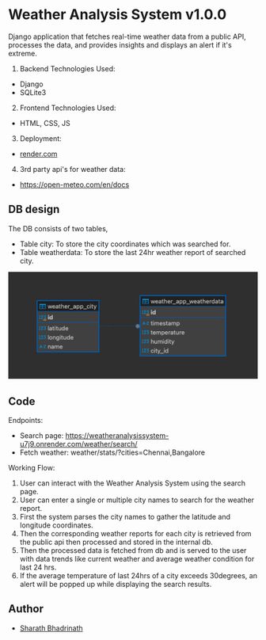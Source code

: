 
# Weather Analysis System v1.0.0
Django application that fetches real-time weather data from a public API, processes the data, and provides insights and displays an alert if it's extreme.
1. Backend Technologies Used:
- Django
- SQLite3
2. Frontend Technologies Used:
- HTML, CSS, JS
3. Deployment:
- [render.com](https://render.com/)
4. 3rd party api's for weather data:
- https://open-meteo.com/en/docs

## DB design
The DB consists of two tables,
- Table city: To store the city coordinates which was searched for.
- Table weatherdata: To store the last 24hr weather report of searched city.

![Database Schema](https://github.com/iamLUCISTAR/WeatherAnalysisSystem/blob/main/Screenshot%202024-09-18%20at%2010.58.39%20AM.png?raw=true)


## Code

Endpoints:
- Search page: https://weatheranalysissystem-u7j9.onrender.com/weather/search/
- Fetch weather: weather/stats/?cities=Chennai,Bangalore

Working Flow:
  1. User can interact with the Weather Analysis System using the search page.
  2. User can enter a single or multiple city names to search for the weather report.
  3. First the system parses the city names to gather the latitude and longitude coordinates.
  4. Then the corresponding weather reports for each city is retrieved from the public api then processed and stored in the internal db.
  5. Then the processed data is fetched from db and is served to the user with data trends like current weather and average weather condition for last 24 hrs.
  6. If the average temperature of last 24hrs of a city exceeds 30degrees, an alert will be popped up while displaying the search results.

## Author

- [Sharath Bhadrinath](https://github.com/iamLUCISTAR)
